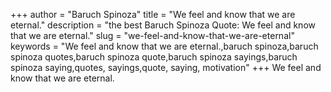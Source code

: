 +++
author = "Baruch Spinoza"
title = "We feel and know that we are eternal."
description = "the best Baruch Spinoza Quote: We feel and know that we are eternal."
slug = "we-feel-and-know-that-we-are-eternal"
keywords = "We feel and know that we are eternal.,baruch spinoza,baruch spinoza quotes,baruch spinoza quote,baruch spinoza sayings,baruch spinoza saying,quotes, sayings,quote, saying, motivation"
+++
We feel and know that we are eternal.
